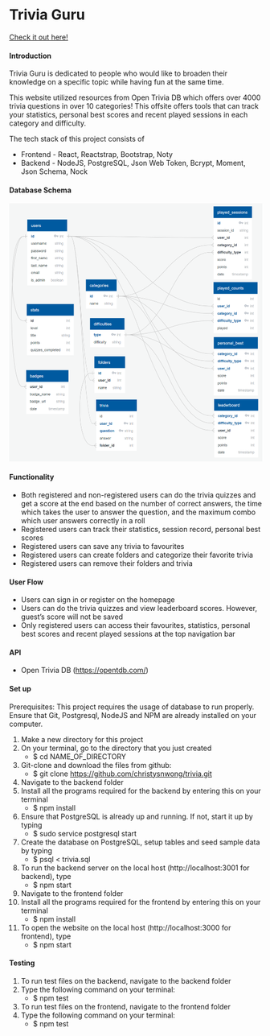 # Trivia Guru
[Check it out here!](https://triviaguru.surge.sh/)

#### Introduction

Trivia Guru is dedicated to people who would like to broaden their knowledge on a specific topic while having fun at the same time.

This website utilized resources from Open Trivia DB which offers over 4000 trivia questions in over 10 categories! This offsite offers tools that can track your statistics, personal best scores and recent played sessions in each category and difficulty.

The tech stack of this project consists of 
- Frontend - React, Reactstrap, Bootstrap, Noty
- Backend - NodeJS, PostgreSQL, Json Web Token, Bcrypt, Moment, Json Schema, Nock

#### Database Schema

![](schemas.png)

#### Functionality

* Both registered and non-registered users can do the trivia quizzes and get a score at the end based on the number of correct answers, the time which takes the user to answer the question, and the maximum combo which user answers correctly in a roll
* Registered users can track their statistics, session record, personal best scores 
* Registered users can save any trivia to favourites
* Registered users can create folders and categorize their favorite trivia
* Registered users can remove their folders and trivia 

#### User Flow

* Users can sign in or register on the homepage
* Users can do the trivia quizzes and view leaderboard scores. However, guest’s score will not be saved
* Only registered users can access their favourites, statistics, personal best scores and recent played sessions at the top navigation bar


#### API

* Open Trivia DB (https://opentdb.com/)


#### Set up

Prerequisites: This project requires the usage of database to run properly.
Ensure that Git, Postgresql, NodeJS and NPM are already installed on your computer.

1. Make a new directory for this project
2. On your terminal, go to the directory that you just created
    * $ cd NAME_OF_DIRECTORY
3. Git-clone and download the files from github:
    * $ git clone https://github.com/christysnwong/trivia.git
4. Navigate to the backend folder
5. Install all the programs required for the backend by entering this on your terminal
    * $ npm install 
6. Ensure that PostgreSQL is already up and running. If not, start it up by typing
    * $ sudo service postgresql start 
7. Create the database on PostgreSQL, setup tables and seed sample data by typing
    * $ psql < trivia.sql
8. To run the backend server on the local host (http://localhost:3001 for backend), type
    * $ npm start
9. Navigate to the frontend folder
10. Install all the programs required for the frontend by entering this on your terminal
    * $ npm install 
11. To open the website on the local host (http://localhost:3000 for frontend), type 
    * $ npm start


#### Testing

1. To run test files on the backend, navigate to the backend folder
2. Type the following command on your terminal:
    * $ npm test
3. To run test files on the frontend, navigate to the frontend folder
4. Type the following command on your terminal:
    * $ npm test